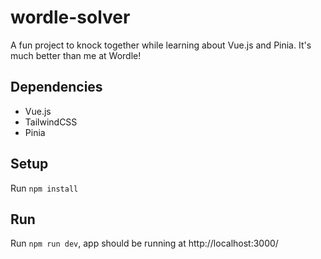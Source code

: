 # wordle-solver

A fun project to knock together while learning about Vue.js and Pinia. It's much better than me at Wordle!

## Dependencies

- Vue.js
- TailwindCSS
- Pinia

## Setup

Run `npm install`

## Run

Run `npm run dev`, app should be running at http://localhost:3000/
